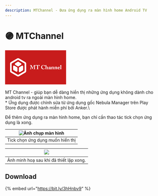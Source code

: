 ```yaml
---
description: MTChannel - Đưa ứng dụng ra màn hình home Android TV
---
```


# 🟣 MTChannel

<img src="../.gitbook/assets/image (9).png" alt="" data-size="original">&#x20;

MT Channel - giúp bạn dễ dàng hiển thị những ứng dụng không dành cho android tv ra ngoài màn hình home.\
\* Ứng dụng được chỉnh sửa từ ứng dụng gốc Nebula Manager trên Play Store được phát hành miễn phí bởi Anker.\

Để thêm ứng dụng ra màn hình home, bạn chỉ cần thao tác tick chọn ứng dụng là xong.

| ![Ảnh chụp màn hình](https://lh3.googleusercontent.com/8DUotB1DAbrh4AG75-8wbUp-lftQiBfASZrDh1ppjbFGCiyBG0cWVHxFgg90MKYy\_g=w720-h310-rw) |
| ---------------------------------------------------------------------------------------------------------------------------------------- |
| Tick chọn ứng dụng muốn hiển thị                                                                                                         |

| [![](https://1.bp.blogspot.com/-gaj4BjixoLA/Xx9yfP6PUlI/AAAAAAAAAYg/V91R-j1Kgp42toVdUxqUFaR\_RxliQzvKACLcBGAsYHQ/s320/116277024\_906967419782036\_362612748698222774\_n.png)](https://1.bp.blogspot.com/-gaj4BjixoLA/Xx9yfP6PUlI/AAAAAAAAAYg/V91R-j1Kgp42toVdUxqUFaR\_RxliQzvKACLcBGAsYHQ/s1600/116277024\_906967419782036\_362612748698222774\_n.png) |
| ------------------------------------------------------------------------------------------------------------------------------------------------------------------------------------------------------------------------------------------------------------------------------------------------------------------------------------------------------ |
| Ảnh minh hoạ sau khi đã thiết lập xong.                                                                                                                                                                                                                                                                                                                |

## Download

{% embed url="https://bit.ly/3hHnbv9" %}
